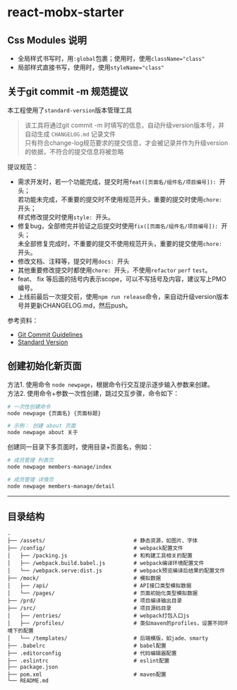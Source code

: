 # react-mobx-starter

## Css Modules 说明
- 全局样式书写时，用`:global`包裹；使用时，使用`className="class"`
- 局部样式直接书写，使用时，使用`styleName="class"`

## 关于git commit -m 规范提议
本工程使用了`standard-version`版本管理工具  
> 该工具将通过git commit -m 时填写的信息，自动升级version版本号，并自动生成 `CHANGELOG.md` 记录文件  
> 只有符合change-log规范要求的提交信息，才会被记录并作为升级version的依据，不符合的提交信息将被忽略  

提议规范：  
- 需求开发时，若一个功能完成，提交时用`feat([页面名/组件名/项目编号]): `开头；  
  若功能未完成，不重要的提交时不使用规范开头，重要的提交时使用`chore: `开头；  
  样式修改提交时使用`style: `开头。  
- 修复bug，全部修完并验证之后提交时使用`fix([页面名/组件名/项目编号]): `开头；  
  未全部修复完成时，不重要的提交不使用规范开头，重要的提交使用`chore: `开头。  
- 修改文档、注释等，提交时用`docs: `开头  
- 其他重要修改提交时都使用`chore: `开头，不使用`refactor` `perf` `test`。  
- feat、 fix 等后面的括号内表示scope，可以不写括号及内容，建议写上PMO编号。  
- 上线前最后一次提交前，使用`npm run release`命令，来自动升级version版本号并更新CHANGELOG.md，然后push。  

参考资料：  
- [Git Commit Guidelines](https://github.com/angular/angular.js/blob/master/CONTRIBUTING.md#commit)  
- [Standard Version](https://github.com/conventional-changelog/standard-version)


## 创建初始化新页面
方法1. 使用命令 `node newpage`，根据命令行交互提示逐步输入参数来创建。  
方法2. 使用命令+参数一次性创建，跳过交互步骤，命令如下：

```sh
# 一次性创建命令
node newpage {页面名} {页面标题}

# 示例： 创建 about 页面
node newpage about 关于
```

创建同一目录下多页面时，使用目录+页面名，例如：

``` sh
# 成员管理 列表页
node newpage members-manage/index

# 成员管理 详情页
node newpage members-manage/detail
```


---

## 目录结构

```
.
├── /assets/                            # 静态资源，如图片、字体
├── /config/                            # webpack配置文件
│   ├── /packing.js                     # 和构建工具相关的配置
│   ├── /webpack.build.babel.js         # webpack编译环境配置文件
│   └── /webpack.serve:dist.js          # webpack预览编译后结果的配置文件
├── /mock/                              # 模拟数据
│   ├── /api/                           # API接口类型模拟数据
│   └── /pages/                         # 页面初始化类型模拟数据
├── /prd/                               # 项目编译输出目录
├── /src/                               # 项目源码目录
│   ├── /entries/                       # webpack打包入口js
│   ├── /profiles/                      # 类似maven的profiles，设置不同环境下的配置
│   └── /templates/                     # 后端模版，如jade、smarty
├── .babelrc                            # babel配置
├── .editorconfig                       # 代码编辑器配置
├── .eslintrc                           # eslint配置
├── package.json
├── pom.xml                             # maven配置
└── README.md                   
```

